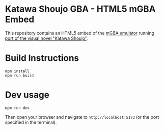 # Katawa Shoujo GBA - HTML5 mGBA Embed
This repository contains an HTML5 embed of the [mGBA emulator](https://github.com/mgba-emu/mgba) running [port of the visual novel "Katawa Shoujo"](https://github.com/neparij/katawa-shoujo-agb).

# Build Instructions
```shell
npm install
npm run build
```

# Dev usage
```shell
npm run dev
```
Then open your browser and navigate to `http://localhost:5173` (or the port specified in the terminal).

